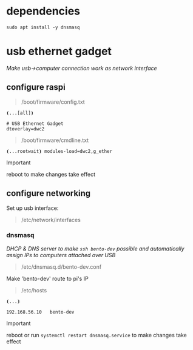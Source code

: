 # dependencies
```
sudo apt install -y dnsmasq
```

# usb ethernet gadget
*Make usb→computer connection work as network interface*

## configure raspi
> /boot/firmware/config.txt
```
⦗...[all]⦘

# USB Ethernet Gadget
dtoverlay=dwc2
```

> /boot/firmware/cmdline.txt
```
⦗...rootwait⦘ modules-load=dwc2,g_ether
```

> [!IMPORTANT]
> reboot to make changes take effect

## configure networking
Set up usb interface:
> /etc/network/interfaces


### dnsmasq
*DHCP & DNS server to make `ssh bento-dev` possible and automatically assign IPs to computers attached over USB*

> /etc/dnsmasq.d/bento-dev.conf

Make 'bento-dev' route to pi's IP
> /etc/hosts
```
⦗...⦘

192.168.56.10	bento-dev
```

> [!IMPORTANT]
> reboot or run `systemctl restart dnsmasq.service` to make changes take effect
